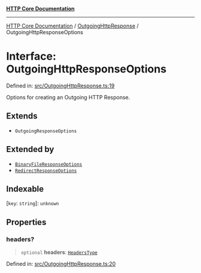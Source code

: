 [**HTTP Core Documentation**](../../README.md)

***

[HTTP Core Documentation](../../README.md) / [OutgoingHttpResponse](../README.md) / OutgoingHttpResponseOptions

# Interface: OutgoingHttpResponseOptions

Defined in: [src/OutgoingHttpResponse.ts:19](https://github.com/stonemjs/http-core/blob/0d369869add0f1630e9b5b2cd1421e57ee8d3865/src/OutgoingHttpResponse.ts#L19)

Options for creating an Outgoing HTTP Response.

## Extends

- `OutgoingResponseOptions`

## Extended by

- [`BinaryFileResponseOptions`](../../BinaryFileResponse/interfaces/BinaryFileResponseOptions.md)
- [`RedirectResponseOptions`](../../RedirectResponse/interfaces/RedirectResponseOptions.md)

## Indexable

\[`key`: `string`\]: `unknown`

## Properties

### headers?

> `optional` **headers**: [`HeadersType`](../../declarations/type-aliases/HeadersType.md)

Defined in: [src/OutgoingHttpResponse.ts:20](https://github.com/stonemjs/http-core/blob/0d369869add0f1630e9b5b2cd1421e57ee8d3865/src/OutgoingHttpResponse.ts#L20)
